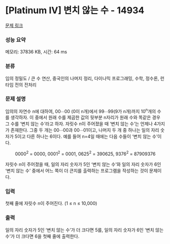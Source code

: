# [Platinum IV] 변치 않는 수 - 14934 

[문제 링크](https://www.acmicpc.net/problem/14934) 

### 성능 요약

메모리: 37836 KB, 시간: 64 ms

### 분류

임의 정밀도 / 큰 수 연산, 중국인의 나머지 정리, 다이나믹 프로그래밍, 수학, 정수론, 런타임 전의 전처리

### 문제 설명

<p>임의의 자연수 n에 대하여, 00∙∙∙00 (0이 n개)에서 99∙∙∙99(9가 n개)까지 10<sup>n</sup>개의 수를 생각하자. 이 중에서 원래 수를 제곱한 값의 뒷부분 n자리가 원래 수와 똑같은 경우 그 수를 ‘변치 않는 수’라고 하자. 자릿수 n이 주어졌을 때 ‘변치 않는 수’는 언제나 4가지가 존재한다. 그중 두 개는 00∙∙∙00과 00∙∙∙01이고, 나머지 두 개 중 하나는 일의 자리 숫자가 5이고 다른 하나는 6이다. 예를 들어 n=4일 때에는 다음 수들이 ‘변치 않는 수’이다.</p>

<p style="text-align: center;">0000<sup>2</sup> = 0000, 0001<sup>2</sup> = 0001, 0625<sup>2</sup> = 390625, 9376<sup>2</sup> = 87909376</p>

<p>자릿수 n이 주어졌을 때, 일의 자리 숫자가 5인 ‘변치 않는 수’와 일의 자리 숫자가 6인 ‘변치 않는 수’ 중에서 어느 쪽이 더 큰지를 출력하는 프로그램을 작성하는 것이 문제이다.</p>

<p> </p>

### 입력 

 <p>첫째 줄에 자릿수 n이 주어진다. (1 ≤ n ≤ 10,000)</p>

### 출력 

 <p>일의 자리 숫자가 5인 ‘변치 않는 수’가 더 크다면 5를, 일의 자리 숫자가 6인 ‘변치 않는 수’가 더 크다면 6을 첫째 줄에 출력한다.</p>

